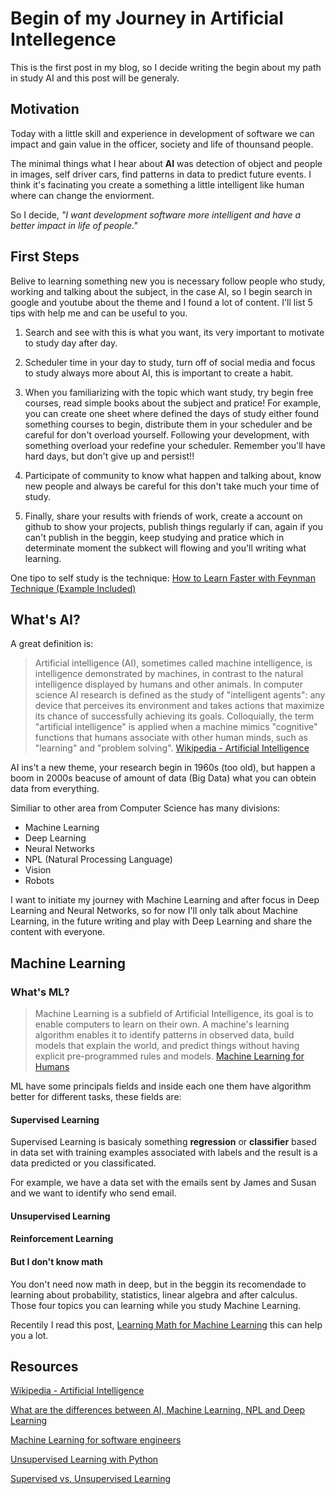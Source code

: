 # Begin of my Journey in Artificial Intellegence

This is the first post in my blog, so I decide writing the begin about my path in study AI and this post will be generaly.

## Motivation 

Today with a little skill and experience in development of software we can impact and gain value in the officer, society and life of thounsand people.

The minimal things what I hear about **AI** was detection of object and people in images, self driver cars, find patterns in data to predict future events. I think it's facinating you create a something a little intelligent like human where can change the enviorment.

So I decide, *"I want development software more intelligent and have a better impact in life of people."*

## First Steps

Belive to learning something new you is necessary follow people who study, working and talking about the subject, in the case AI, so I begin search in google and youtube about the theme and I found a lot of content. I'll list 5 tips with help me and can be useful to you.

1. Search and see with this is what you want, its very important to motivate to study day after day.

2. Scheduler time in your day to study, turn off of social media and focus to study always more about AI, this is important to create a habit.

3. When you familiarizing with the topic which want study, try begin free courses, read simple books about the subject and pratice! For example, you can create one sheet where defined the days of study either found something courses to begin, distribute them in your scheduler and be careful for don't overload yourself. Following your development, with something overload your redefine your scheduler. Remember you'll have hard days, but don't give up and persist!!

4. Participate of community to know what happen and talking about, know new people and always be careful for this don't take much your time of study.

5. Finally, share your results with friends of work, create a account on github to show your projects, publish things regularly if can, again if you can't publish in the beggin, keep studying and pratice which in determinate moment the subkect will flowing and you'll writing what learning.

One tipo to self study is the technique: [How to Learn Faster with Feynman Technique (Example Included)](https://www.youtube.com/watch?v=_f-qkGJBPts)


## What's AI?

A great definition is:
 
> Artificial intelligence (AI), sometimes called machine intelligence, is intelligence demonstrated by machines, in contrast to the natural intelligence displayed by humans and other animals. In computer science AI research is defined as the study of "intelligent agents": any device that perceives its environment and takes actions that maximize its chance of successfully achieving its goals. Colloquially, the term "artificial intelligence" is applied when a machine mimics "cognitive" functions that humans associate with other human minds, such as "learning" and "problem solving".
> [Wikipedia - Artificial Intelligence]

AI ins't a new theme, your research begin in 1960s (too old), but happen a boom in 2000s beacuse of amount of data (Big Data) what you can obtein data from everything.

Similiar to other area from Computer Science has many divisions:

- Machine Learning 
- Deep Learning
- Neural Networks
- NPL (Natural Processing Language)
- Vision
- Robots

I want to initiate my journey with Machine Learning and after focus in Deep Learning and Neural Networks, so for now I'll only talk about Machine Learning, in the future writing and play with Deep Learning and share the content with everyone.

## Machine Learning

### What's ML?

> Machine Learning is a subfield of Artificial Intelligence, its goal is to enable computers to learn on their own. A machine's learning algorithm enables it to identify patterns in observed data, build models that explain the world, and predict things without having explicit pre-programmed rules and models.
> [Machine Learning for Humans]

ML have some principals fields and inside each one them have algorithm better for different tasks, these fields are:

#### Supervised Learning

Supervised Learning is basicaly something **regression** or **classifier** based in data set with training examples associated with labels and the result is a data predicted or you classificated.

For example, we have a data set with the emails sent by James and Susan and we want to identify who send email.

#### Unsupervised Learning 

#### Reinforcement Learning

#### But I don't know math

You don't need now math in deep, but in the beggin its recomendade to learning about probability, statistics, linear algebra and after calculus. Those four topics you can learning while you study Machine Learning.

Recentily I read this post, [Learning Math for Machine Learning](https://blog.ycombinator.com/learning-math-for-machine-learning/) this can help you a lot.


## Resources

[Wikipedia - Artificial Intelligence]

[What are the differences between AI, Machine Learning, NPL and Deep Learning](https://www.forbes.com/sites/quora/2016/09/23/what-are-the-differences-between-ai-machine-learning-nlp-and-deep-learning/#193ae2b9274f) 

[Machine Learning for software engineers](https://github.com/ZuzooVn/machine-learning-for-software-engineers)

[Unsupervised Learning with Python](https://towardsdatascience.com/unsupervised-learning-with-python-173c51dc7f03)

[Supervised vs. Unsupervised Learning](https://towardsdatascience.com/supervised-vs-unsupervised-learning-14f68e32ea8d)


[Wikipedia - Artificial Intelligence]:https://en.wikipedia.org/wiki/Artificial_intelligence
[Machine Learning for Humans]:https://medium.com/machine-learning-for-humans/why-machine-learning-matters-6164faf1df12
